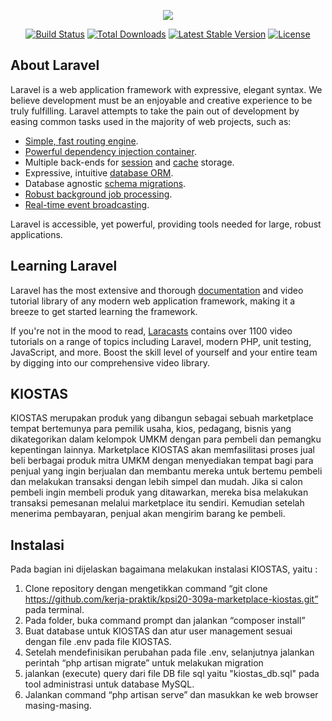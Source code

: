 <p align="center"><img src="https://laravel.com/assets/img/components/logo-laravel.svg"></p>

<p align="center">
<a href="https://travis-ci.org/laravel/framework"><img src="https://travis-ci.org/laravel/framework.svg" alt="Build Status"></a>
<a href="https://packagist.org/packages/laravel/framework"><img src="https://poser.pugx.org/laravel/framework/d/total.svg" alt="Total Downloads"></a>
<a href="https://packagist.org/packages/laravel/framework"><img src="https://poser.pugx.org/laravel/framework/v/stable.svg" alt="Latest Stable Version"></a>
<a href="https://packagist.org/packages/laravel/framework"><img src="https://poser.pugx.org/laravel/framework/license.svg" alt="License"></a>
</p>

## About Laravel

Laravel is a web application framework with expressive, elegant syntax. We believe development must be an enjoyable and creative experience to be truly fulfilling. Laravel attempts to take the pain out of development by easing common tasks used in the majority of web projects, such as:

- [Simple, fast routing engine](https://laravel.com/docs/routing).
- [Powerful dependency injection container](https://laravel.com/docs/container).
- Multiple back-ends for [session](https://laravel.com/docs/session) and [cache](https://laravel.com/docs/cache) storage.
- Expressive, intuitive [database ORM](https://laravel.com/docs/eloquent).
- Database agnostic [schema migrations](https://laravel.com/docs/migrations).
- [Robust background job processing](https://laravel.com/docs/queues).
- [Real-time event broadcasting](https://laravel.com/docs/broadcasting).

Laravel is accessible, yet powerful, providing tools needed for large, robust applications.

## Learning Laravel

Laravel has the most extensive and thorough [documentation](https://laravel.com/docs) and video tutorial library of any modern web application framework, making it a breeze to get started learning the framework.

If you're not in the mood to read, [Laracasts](https://laracasts.com) contains over 1100 video tutorials on a range of topics including Laravel, modern PHP, unit testing, JavaScript, and more. Boost the skill level of yourself and your entire team by digging into our comprehensive video library.

## KIOSTAS

KIOSTAS merupakan produk yang dibangun sebagai sebuah marketplace tempat bertemunya para pemilik usaha, kios, pedagang, bisnis yang dikategorikan dalam kelompok UMKM dengan para pembeli dan pemangku kepentingan lainnya. 
Marketplace KIOSTAS akan  memfasilitasi proses jual beli berbagai produk mitra UMKM dengan menyediakan tempat bagi para penjual yang ingin berjualan dan membantu mereka untuk bertemu pembeli dan melakukan transaksi dengan lebih simpel dan mudah. 
Jika si calon pembeli ingin membeli produk yang ditawarkan, mereka bisa melakukan transaksi pemesanan melalui marketplace itu sendiri. 
Kemudian setelah menerima pembayaran, penjual akan mengirim barang ke pembeli.  

## Instalasi
Pada bagian ini dijelaskan bagaimana melakukan instalasi KIOSTAS, yaitu : 
1. Clone repository dengan mengetikkan command “git clone https://github.com/kerja-praktik/kpsi20-309a-marketplace-kiostas.git” pada terminal.
2. Pada folder, buka command prompt dan jalankan “composer install”
3. Buat database untuk KIOSTAS dan atur user management sesuai dengan file .env pada file KIOSTAS.
4. Setelah mendefinisikan perubahan pada file .env, selanjutnya jalankan perintah “php artisan migrate” untuk melakukan migration
5. jalankan (execute) query dari file DB file sql yaitu "kiostas_db.sql" pada tool administrasi untuk database MySQL.
6. Jalankan command “php artisan serve” dan masukkan ke web browser masing-masing.
